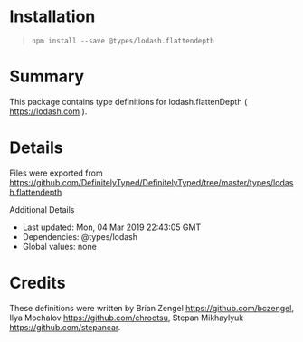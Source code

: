 # Installation
> `npm install --save @types/lodash.flattendepth`

# Summary
This package contains type definitions for lodash.flattenDepth ( https://lodash.com ).

# Details
Files were exported from https://github.com/DefinitelyTyped/DefinitelyTyped/tree/master/types/lodash.flattendepth

Additional Details
 * Last updated: Mon, 04 Mar 2019 22:43:05 GMT
 * Dependencies: @types/lodash
 * Global values: none

# Credits
These definitions were written by Brian Zengel <https://github.com/bczengel>, Ilya Mochalov <https://github.com/chrootsu>, Stepan Mikhaylyuk <https://github.com/stepancar>.
